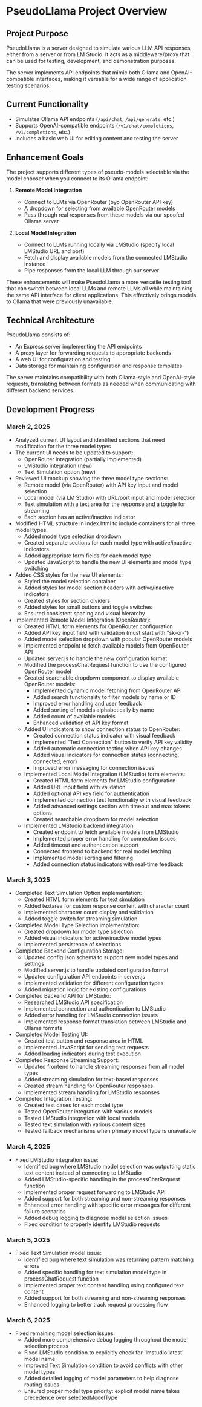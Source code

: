 # PseudoLlama Project Overview

## Project Purpose

PseudoLlama is a server designed to simulate various LLM API responses, either from a server or from LM Studio. It acts as a middleware/proxy that can be used for testing, development, and demonstration purposes.

The server implements API endpoints that mimic both Ollama and OpenAI-compatible interfaces, making it versatile for a wide range of application testing scenarios.

## Current Functionality

- Simulates Ollama API endpoints (`/api/chat`, `/api/generate`, etc.)
- Supports OpenAI-compatible endpoints (`/v1/chat/completions`, `/v1/completions`, etc.)
- Includes a basic web UI for editing content and testing the server

## Enhancement Goals

The project supports different types of pseudo-models selectable via the model chooser when you connect to its Ollama endpoint:

1. **Remote Model Integration**
   - Connect to LLMs via OpenRouter (byo OpenRouter API key)
   - A dropdown for selecting from available OpenRouter models
   - Pass through real responses from these models via our spoofed Ollama server

2. **Local Model Integration**
   - Connect to LLMs running locally via LMStudio (specify local LMStudio URL and port)
   - Fetch and display available models from the connected LMStudio instance
   - Pipe responses from the local LLM through our server

These enhancements will make PseudoLlama a more versatile testing tool that can switch between local LLMs and remote LLMs all while maintaining the same API interface for client applications. This effectively brings models to Ollama that were previously unavailable.

## Technical Architecture

PseudoLlama consists of:
- An Express server implementing the API endpoints
- A proxy layer for forwarding requests to appropriate backends
- A web UI for configuration and testing
- Data storage for maintaining configuration and response templates

The server maintains compatibility with both Ollama-style and OpenAI-style requests, translating between formats as needed when communicating with different backend services.

## Development Progress

### March 2, 2025
- Analyzed current UI layout and identified sections that need modification for the three model types
- The current UI needs to be updated to support:
  - OpenRouter integration (partially implemented)
  - LMStudio integration (new)
  - Text Simulation option (new)
- Reviewed UI mockup showing the three model type sections:
  - Remote model (via OpenRouter) with API key input and model selection
  - Local model (via LM Studio) with URL/port input and model selection
  - Text simulation with a text area for the response and a toggle for streaming
  - Each section has an active/inactive indicator
- Modified HTML structure in index.html to include containers for all three model types:
  - Added model type selection dropdown
  - Created separate sections for each model type with active/inactive indicators
  - Added appropriate form fields for each model type
  - Updated JavaScript to handle the new UI elements and model type switching
- Added CSS styles for the new UI elements:
  - Styled the model selection container
  - Added styles for model section headers with active/inactive indicators
  - Created styles for section dividers
  - Added styles for small buttons and toggle switches
  - Ensured consistent spacing and visual hierarchy
- Implemented Remote Model Integration (OpenRouter):
  - Created HTML form elements for OpenRouter configuration
  - Added API key input field with validation (must start with "sk-or-")
  - Added model selection dropdown with popular OpenRouter models
  - Implemented endpoint to fetch available models from OpenRouter API
  - Updated server.js to handle the new configuration format
  - Modified the processChatRequest function to use the configured OpenRouter model
  - Created searchable dropdown component to display available OpenRouter models:
    - Implemented dynamic model fetching from OpenRouter API
    - Added search functionality to filter models by name or ID
    - Improved error handling and user feedback
    - Added sorting of models alphabetically by name
    - Added count of available models
    - Enhanced validation of API key format
  - Added UI indicators to show connection status to OpenRouter:
    - Created connection status indicator with visual feedback
    - Implemented "Test Connection" button to verify API key validity
    - Added automatic connection testing when API key changes
    - Added visual indicators for connection states (connecting, connected, error)
    - Improved error messaging for connection issues
  - Implemented Local Model Integration (LMStudio) form elements:
    - Created HTML form elements for LMStudio configuration
    - Added URL input field with validation
    - Added optional API key field for authentication
    - Implemented connection test functionality with visual feedback
    - Added advanced settings section with timeout and max tokens options
    - Created searchable dropdown for model selection
  - Implemented LMStudio backend integration:
    - Created endpoint to fetch available models from LMStudio
    - Implemented proper error handling for connection issues
    - Added timeout and authentication support
    - Connected frontend to backend for real model fetching
    - Implemented model sorting and filtering
    - Added connection status indicators with real-time feedback

### March 3, 2025
- Completed Text Simulation Option implementation:
  - Created HTML form elements for text simulation
  - Added textarea for custom response content with character count
  - Implemented character count display and validation
  - Added toggle switch for streaming simulation
- Completed Model Type Selection implementation:
  - Created dropdown for model type selection
  - Added visual indicators for active/inactive model types
  - Implemented persistence of selections
- Completed Backend Configuration Storage:
  - Updated config.json schema to support new model types and settings
  - Modified server.js to handle updated configuration format
  - Updated configuration API endpoints in server.js
  - Implemented validation for different configuration types
  - Added migration logic for existing configurations
- Completed Backend API for LMStudio:
  - Researched LMStudio API specification
  - Implemented connection and authentication to LMStudio
  - Added error handling for LMStudio connection issues
  - Implemented response format translation between LMStudio and Ollama formats
- Completed Model Testing UI:
  - Created test button and response area in HTML
  - Implemented JavaScript for sending test requests
  - Added loading indicators during test execution
- Completed Response Streaming Support:
  - Updated frontend to handle streaming responses from all model types
  - Added streaming simulation for text-based responses
  - Created stream handling for OpenRouter responses
  - Implemented stream handling for LMStudio responses
- Completed Integration Testing:
  - Created test cases for each model type
  - Tested OpenRouter integration with various models
  - Tested LMStudio integration with local models
  - Tested text simulation with various content sizes
  - Tested fallback mechanisms when primary model type is unavailable

### March 4, 2025
- Fixed LMStudio integration issue:
  - Identified bug where LMStudio model selection was outputting static text content instead of connecting to LMStudio
  - Added LMStudio-specific handling in the processChatRequest function
  - Implemented proper request forwarding to LMStudio API
  - Added support for both streaming and non-streaming responses
  - Enhanced error handling with specific error messages for different failure scenarios
  - Added debug logging to diagnose model selection issues
  - Fixed condition to properly identify LMStudio requests

### March 5, 2025
- Fixed Text Simulation model issue:
  - Identified bug where text simulation was returning pattern matching errors
  - Added specific handling for text simulation model type in processChatRequest function
  - Implemented proper text content handling using configured text content
  - Added support for both streaming and non-streaming responses
  - Enhanced logging to better track request processing flow

### March 6, 2025
- Fixed remaining model selection issues:
  - Added more comprehensive debug logging throughout the model selection process
  - Fixed LMStudio condition to explicitly check for 'lmstudio:latest' model name
  - Improved Text Simulation condition to avoid conflicts with other model types
  - Added detailed logging of model parameters to help diagnose routing issues
  - Ensured proper model type priority: explicit model name takes precedence over selectedModelType